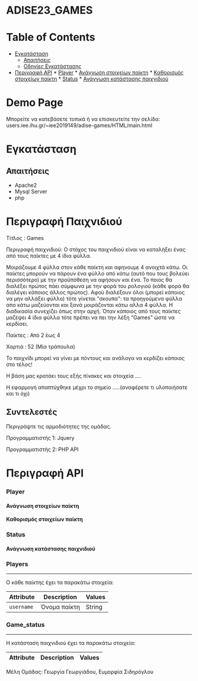 # ADISE23_GAMES


Table of Contents
=================
   * [Εγκατάσταση](#εγκατάσταση)
      * [Απαιτήσεις](#απαιτήσεις)
      * [Οδηγίες Εγκατάστασης](#οδηγίες-εγκατάστασης)
   * [Περιγραφή API](#περιγραφή-api)
         * [Player](#player)
            * [Ανάγνωση στοιχείων παίκτη](#ανάγνωση-στοιχείων-παίκτη)
            * [Καθορισμός στοιχείων παίκτη](#καθορισμός-στοιχείων-παίκτη)
         * [Status](#status)
            * [Ανάγνωση κατάστασης παιχνιδιού](#ανάγνωση-κατάστασης-παιχνιδιού)

# Demo Page
Μπορείτε να κατεβάσετε τοπικά ή να επισκευτείτε την σελίδα: 
users.iee.ihu.gr/~iee2019149/adise-games/HTML/main.html



# Εγκατάσταση

## Απαιτήσεις

* Apache2
* Mysql Server
* php


# Περιγραφή Παιχνιδιού

Τίτλος : Games

Περιγραφή παιχνιδιού:  Ο στόχος του παιχνιδιού είναι να καταλήξει ένας από τους παίκτες με 4 ίδια φύλλα.

Μοιράζουμε 4 φύλλα στον κάθε παίκτη και αφηνουμε 4 ανοιχτά κάτω. Οι παίκτες μπορούν να πάρουν ένα φύλλο από κάτω (αυτό που τους βολεύει περισσότερο) με την προϋπόθεση να αφήσουν και ένα. Το ποιος θα διαλέξει πρώτος πάει σύμφωνα με την φορά του ρολογιού (κάθε φορά θα διαλέγει κάποιος άλλος πρώτος). Αφού διαλέξουν όλοι (μπορεί κάποιος να μην αλλάξει φύλλο) τότε γίνεται "σκουπα": τα προηγούμενα φύλλα απο κάτω μαζεύονται και ξανά μοιράζονται κάτω  αλλα 4 φύλλα. Η διαδικασία συνεχίζει όπως στην αρχή.
Όταν κάποιος από τους παίκτες μαζέψει 4 ίδια φύλλα τότε πρέπει να πει την λέξη "Games" ώστε να κερδίσει.

Παίκτες : Από 2 έως 4

Χαρτιά : 52 (Μία τράπουλα)

Το παιχνίδι μπορεί να γίνει με πόντους και ανάλογα να κερδίζει κάποιος στο τέλος!



Η βάση μας κρατάει τους εξής πίνακες και στοιχεία ....

Η εφαρμογή απαπτύχθηκε μέχρι το σημείο .....(αναφέρετε τι υλοποιήσατε και τι όχι)

## Συντελεστές

Περιγράψτε τις αρμοδιότητες της ομάδας.

Προγραμματιστής 1: Jquery

Προγραμματιστής 2: PHP API





# Περιγραφή API

### Player

#### Ανάγνωση στοιχείων παίκτη

#### Καθορισμός στοιχείων παίκτη

### Status

#### Ανάγνωση κατάστασης παιχνιδιού



### Players
---------
O κάθε παίκτης έχει τα παρακάτω στοιχεία:


| Attribute                | Description                                  | Values                              |
| ------------------------ | -------------------------------------------- | ----------------------------------- |
| `username`               | Όνομα παίκτη                                 | String                              |



### Game_status
---------

H κατάσταση παιχνιδιού έχει τα παρακάτω στοιχεία:


| Attribute                | Description                                  | Values                              |
| ------------------------ | -------------------------------------------- | ----------------------------------- |



























Μέλη Ομάδας:
Γεωργία Γεωργιάδου, Ευμορφία Σιδηρόγλου


